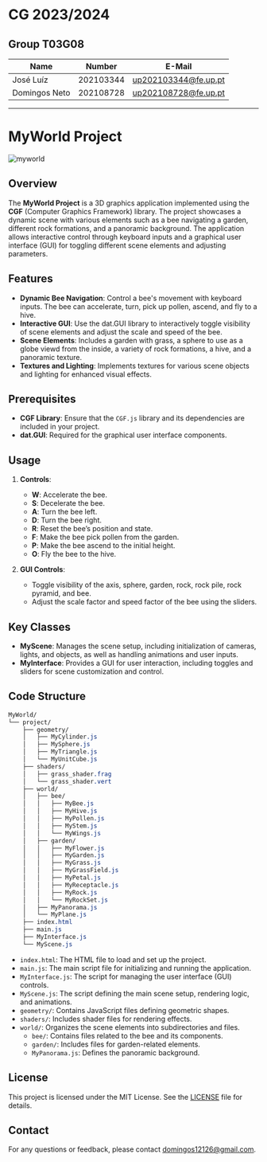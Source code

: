 # CG 2023/2024

## Group T03G08
| Name             | Number    | E-Mail             |
| ---------------- | --------- | ------------------ |
| José Luíz        | 202103344 | up202103344@fe.up.pt                |
| Domingos Neto         | 202108728 | up202108728@fe.up.pt                |

----

# MyWorld Project

![myworld](https://github.com/user-attachments/assets/c432f6cd-73a6-4d38-93a1-a298629c2e4b)

## Overview


The **MyWorld Project** is a 3D graphics application implemented using the **CGF** (Computer Graphics Framework) library. The project showcases a dynamic scene with various elements such as a bee navigating a garden, different rock formations, and a panoramic background. The application allows interactive control through keyboard inputs and a graphical user interface (GUI) for toggling different scene elements and adjusting parameters.

## Features

- **Dynamic Bee Navigation**: Control a bee's movement with keyboard inputs. The bee can accelerate, turn, pick up pollen, ascend, and fly to a hive.
- **Interactive GUI**: Use the dat.GUI library to interactively toggle visibility of scene elements and adjust the scale and speed of the bee.
- **Scene Elements**: Includes a garden with grass, a sphere to use as a globe viewd from the inside, a variety of rock formations, a hive, and a panoramic texture.
- **Textures and Lighting**: Implements textures for various scene objects and lighting for enhanced visual effects.

## Prerequisites

- **CGF Library**: Ensure that the `CGF.js` library and its dependencies are included in your project.
- **dat.GUI**: Required for the graphical user interface components.

## Usage

1. **Controls**:
   - **W**: Accelerate the bee.
   - **S**: Decelerate the bee.
   - **A**: Turn the bee left.
   - **D**: Turn the bee right.
   - **R**: Reset the bee’s position and state.
   - **F**: Make the bee pick pollen from the garden.
   - **P**: Make the bee ascend to the initial height.
   - **O**: Fly the bee to the hive.

2. **GUI Controls**:
   - Toggle visibility of the axis, sphere, garden, rock, rock pile, rock pyramid, and bee.
   - Adjust the scale factor and speed factor of the bee using the sliders.

## Key Classes

- **MyScene**: Manages the scene setup, including initialization of cameras, lights, and objects, as well as handling animations and user inputs.
- **MyInterface**: Provides a GUI for user interaction, including toggles and sliders for scene customization and control.

## Code Structure

```css
MyWorld/
└── project/
    ├── geometry/
    │   ├── MyCylinder.js
    │   ├── MySphere.js
    │   ├── MyTriangle.js
    │   └── MyUnitCube.js
    ├── shaders/
    │   ├── grass_shader.frag
    │   └── grass_shader.vert
    ├── world/
    │   ├── bee/
    │   │   ├── MyBee.js
    │   │   ├── MyHive.js
    │   │   ├── MyPollen.js
    │   │   ├── MyStem.js
    │   │   └── MyWings.js
    │   ├── garden/
    │   │   ├── MyFlower.js
    │   │   ├── MyGarden.js
    │   │   ├── MyGrass.js
    │   │   ├── MyGrassField.js
    │   │   ├── MyPetal.js
    │   │   ├── MyReceptacle.js
    │   │   ├── MyRock.js
    │   │   └── MyRockSet.js
    │   ├── MyPanorama.js
    │   └── MyPlane.js
    ├── index.html
    ├── main.js
    ├── MyInterface.js
    └── MyScene.js
````

- `index.html`: The HTML file to load and set up the project.
- `main.js`: The main script file for initializing and running the application.
- `MyInterface.js`: The script for managing the user interface (GUI) controls.
- `MyScene.js`: The script defining the main scene setup, rendering logic, and animations.
- `geometry/`: Contains JavaScript files defining geometric shapes.
- `shaders/`: Includes shader files for rendering effects.
- `world/`: Organizes the scene elements into subdirectories and files.
  - `bee/`: Contains files related to the bee and its components.  
  - `garden/`: Includes files for garden-related elements.
  - `MyPanorama.js`: Defines the panoramic background.

## License

This project is licensed under the MIT License. See the [LICENSE](LICENSE) file for details.

## Contact

For any questions or feedback, please contact [domingos12126@gmail.com](mailto:domingos12126@gmail.com).
